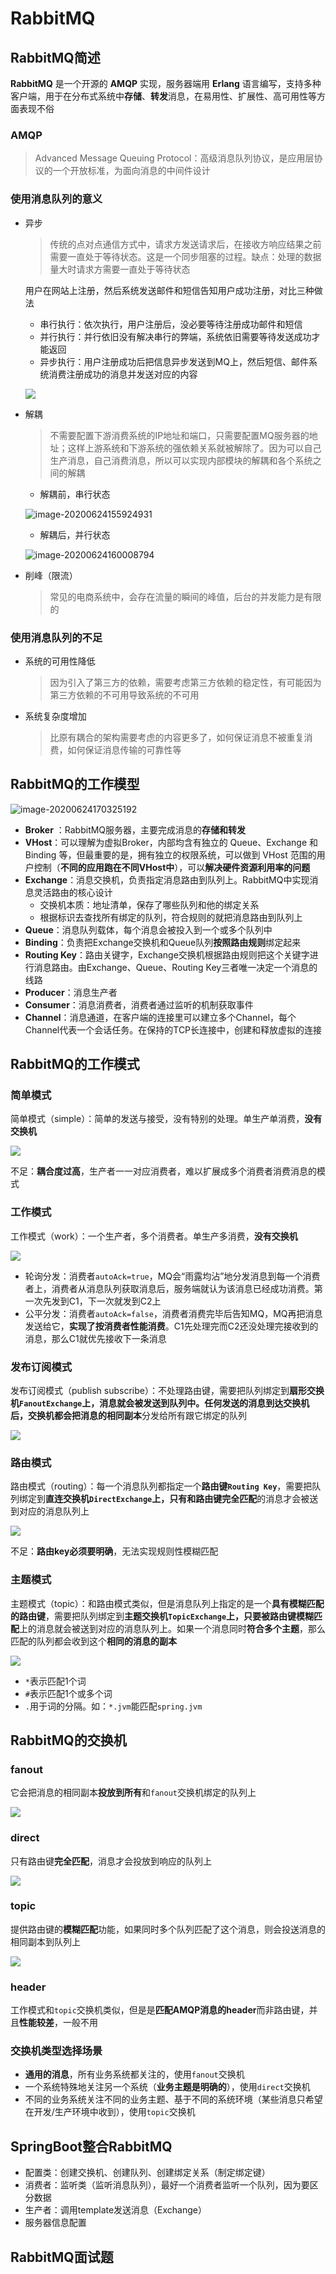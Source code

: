 # RabbitMQ

## RabbitMQ简述

**RabbitMQ** 是一个开源的 **AMQP** 实现，服务器端用 **Erlang** 语言编写，支持多种客户端，用于在分布式系统中**存储**、**转发**消息，在易用性、扩展性、高可用性等方面表现不俗

### AMQP

> Advanced Message Queuing Protocol：高级消息队列协议，是应用层协议的一个开放标准，为面向消息的中间件设计



### 使用消息队列的意义

- 异步

  > 传统的点对点通信方式中，请求方发送请求后，在接收方响应结果之前需要一直处于等待状态。这是一个同步阻塞的过程。缺点：处理的数据量大时请求方需要一直处于等待状态

  用户在网站上注册，然后系统发送邮件和短信告知用户成功注册，对比三种做法

  - 串行执行：依次执行，用户注册后，没必要等待注册成功邮件和短信
  - 并行执行：并行依旧没有解决串行的弊端，系统依旧需要等待发送成功才能返回
  - 异步执行：用户注册成功后把信息异步发送到MQ上，然后短信、邮件系统消费注册成功的消息并发送对应的内容

  ![](https://gitee.com/ngwingbun/picgo-image/raw/master/images/20210914103835.png)

- 解耦

  > 不需要配置下游消费系统的IP地址和端口，只需要配置MQ服务器的地址；这样上游系统和下游系统的强依赖关系就被解除了。因为可以自己生产消息，自己消费消息，所以可以实现内部模块的解耦和各个系统之间的解耦

  - 解耦前，串行状态

  ![image-20200624155924931](https://gitee.com/ngwingbun/picgo-image/raw/master/images/007S8ZIlgy1gg3fqvimd9j317o0ls7cg.jpg)

  - 解耦后，并行状态

  ![image-20200624160008794](https://gitee.com/ngwingbun/picgo-image/raw/master/images/007S8ZIlgy1gg3frlu6c5j31ci0f8dnq.jpg)

- 削峰（限流）

  > 常见的电商系统中，会存在流量的瞬间的峰值，后台的并发能力是有限的



### 使用消息队列的不足

- 系统的可用性降低

  > 因为引入了第三方的依赖，需要考虑第三方依赖的稳定性，有可能因为第三方依赖的不可用导致系统的不可用

- 系统复杂度增加

  > 比原有耦合的架构需要考虑的内容更多了，如何保证消息不被重复消费，如何保证消息传输的可靠性等



## RabbitMQ的工作模型

![image-20200624170325192](https://gitee.com/ngwingbun/picgo-image/raw/master/images/007S8ZIlgy1gg3hlfyhhxj31sa0jsauz.jpg)

- **Broker** ：RabbitMQ服务器，主要完成消息的**存储和转发**
- **VHost**：可以理解为虚拟Broker，内部均含有独立的 Queue、Exchange 和 Binding 等，但最重要的是，拥有独立的权限系统，可以做到 VHost 范围的用户控制（**不同的应用跑在不同VHost中**），可以**解决硬件资源利用率的问题**
- **Exchange**：消息交换机，负责指定消息路由到队列上。RabbitMQ中实现消息灵活路由的核心设计
  - 交换机本质：地址清单，保存了哪些队列和他的绑定关系
  - 根据标识去查找所有绑定的队列，符合规则的就把消息路由到队列上
- **Queue**：消息队列载体，每个消息会被投入到一个或多个队列中
- **Binding**：负责把Exchange交换机和Queue队列**按照路由规则**绑定起来
- **Routing Key**：路由关键字，Exchange交换机根据路由规则把这个关键字进行消息路由。由Exchange、Queue、Routing Key三者唯一决定一个消息的线路
- **Producer**：消息生产者
- **Consumer**：消息消费者，消费者通过监听的机制获取事件
- **Channel**：消息通道，在客户端的连接里可以建立多个Channel，每个Channel代表一个会话任务。在保持的TCP长连接中，创建和释放虚拟的连接



## RabbitMQ的工作模式

### 简单模式

简单模式（simple）：简单的发送与接受，没有特别的处理。单生产单消费，**没有交换机**

![](https://gitee.com/ngwingbun/picgo-image/raw/master/images/20181113170451647.png)

不足：**耦合度过高**，生产者一一对应消费者，难以扩展成多个消费者消费消息的模式

### 工作模式

工作模式（work）：一个生产者，多个消费者。单生产多消费，**没有交换机**

![](https://gitee.com/ngwingbun/picgo-image/raw/master/images/20181113170522132.png)

- 轮询分发：消费者`autoAck=true`，MQ会“雨露均沾”地分发消息到每一个消费者上，消费者从消息队列获取消息后，服务端就认为该消息已经成功消费。第一次先发到C1，下一次就发到C2上
- 公平分发：消费者`autoAck=false`，消费者消费完毕后告知MQ，MQ再把消息发送给它，**实现了按消费者性能消费**。C1先处理完而C2还没处理完接收到的消息，那么C1就优先接收下一条消息

### 发布订阅模式

发布订阅模式（publish subscribe）：不处理路由键，需要把队列绑定到**扇形交换机`FanoutExchange`**上，消息就会被发送到队列中。任何发送的消息到达交换机后，交换机都会把**消息的相同副本**分发给所有跟它绑定的队列

![](https://gitee.com/ngwingbun/picgo-image/raw/master/images/20181113170540476.png)

### 路由模式

路由模式（routing）：每一个消息队列都指定一个**路由键`Routing Key`**，需要把队列绑定到**直连交换机`DirectExchange`**上，只有和路由键**完全匹配**的消息才会被送到对应的消息队列上

![](https://gitee.com/ngwingbun/picgo-image/raw/master/images/20181113170555287.png)

不足：**路由key必须要明确**，无法实现规则性模糊匹配

### 主题模式

主题模式（topic）：和路由模式类似，但是消息队列上指定的是一个**具有模糊匹配的路由键**，需要把队列绑定到**主题交换机`TopicExchange`**上，只要被路由键**模糊匹配**上的消息就会被送到对应的消息队列上。如果一个消息同时**符合多个主题**，那么匹配的队列都会收到这个**相同的消息的副本**

![](https://gitee.com/ngwingbun/picgo-image/raw/master/images/20181113170631174.png)

- `*`表示匹配1个词
- `#`表示匹配1个或多个词
- `.`用于词的分隔。如：`*.jvm`能匹配`spring.jvm`



## RabbitMQ的交换机

### fanout

它会把消息的相同副本**投放到所有**和`fanout`交换机绑定的队列上

![](https://gitee.com/ngwingbun/picgo-image/raw/master/images/20210914102759.png)

### direct

只有路由键**完全匹配**，消息才会投放到响应的队列上

![](https://gitee.com/ngwingbun/picgo-image/raw/master/images/20210914102828.png)

### topic

提供路由键的**模糊匹配**功能，如果同时多个队列匹配了这个消息，则会投送消息的相同副本到队列上

![](https://gitee.com/ngwingbun/picgo-image/raw/master/images/20210914102850.png)

### header

工作模式和`topic`交换机类似，但是是**匹配AMQP消息的header**而非路由键，并且**性能较差**，一般不用

### 交换机类型选择场景

- **通用的消息**，所有业务系统都关注的，使用`fanout`交换机
- 一个系统特殊地关注另一个系统（**业务主题是明确的**），使用`direct`交换机
- 不同的业务系统关注不同的业务主题、基于不同的系统环境（某些消息只希望在开发/生产环境中收到），使用`topic`交换机



## SpringBoot整合RabbitMQ

- 配置类：创建交换机、创建队列、创建绑定关系（制定绑定键）
- 消费者：监听类（监听消息队列），最好一个消费者监听一个队列，因为要区分数据
- 生产者：调用template发送消息（Exchange）
- 服务器信息配置



## RabbitMQ面试题


